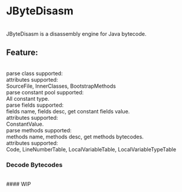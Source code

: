 # JByteDisasm
</br>
JByteDisasm is a disassembly engine for Java bytecode.

## Feature:
</br>
parse class supported:
</br>
    attributes supported:
    </br>
          SourceFile, InnerClasses, BootstrapMethods
    </br>
parse constant pool supported:
</br>
          All constant type.
</br>
parse fields supported:
</br>
          fields name, fields desc, get constant fields value.
          </br>
    attributes supported:
    </br>
          ConstantValue.
</br>
parse methods supported:
</br>
          methods name, methods desc, get methods bytecodes.
          </br>
    attributes supported:
    </br>
          Code,  LineNumberTable, LocalVariableTable, LocalVariableTypeTable
</br>

### Decode Bytecodes
</br>
#### WIP

